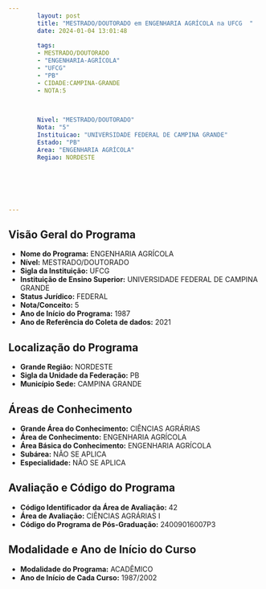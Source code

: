 ```yaml
---
        layout: post
        title: "MESTRADO/DOUTORADO em ENGENHARIA AGRÍCOLA na UFCG  "
        date: 2024-01-04 13:01:48
     
        tags:
        - MESTRADO/DOUTORADO
        - "ENGENHARIA-AGRÍCOLA"
        - "UFCG"
        - "PB"
        - CIDADE:CAMPINA-GRANDE
        - NOTA:5
        
       

        Nivel: "MESTRADO/DOUTORADO"
        Nota: "5"
        Instituicao: "UNIVERSIDADE FEDERAL DE CAMPINA GRANDE"
        Estado: "PB"
        Area: "ENGENHARIA AGRÍCOLA"
        Regiao: NORDESTE
        
        
        
        
        
        
---
```

## Visão Geral do Programa
- **Nome do Programa:** ENGENHARIA AGRÍCOLA
- **Nível:** MESTRADO/DOUTORADO
- **Sigla da Instituição:** UFCG
- **Instituição de Ensino Superior:** UNIVERSIDADE FEDERAL DE CAMPINA GRANDE
- **Status Jurídico:** FEDERAL
- **Nota/Conceito:** 5
- **Ano de Início do Programa:** 1987
- **Ano de Referência do Coleta de dados:** 2021

## Localização do Programa
- **Grande Região:** NORDESTE
- **Sigla da Unidade da Federação:** PB
- **Município Sede:** CAMPINA GRANDE

## Áreas de Conhecimento
- **Grande Área do Conhecimento:** CIÊNCIAS AGRÁRIAS
- **Área de Conhecimento:** ENGENHARIA AGRÍCOLA
- **Área Básica do Conhecimento:** ENGENHARIA AGRÍCOLA
- **Subárea:** NÃO SE APLICA
- **Especialidade:** NÃO SE APLICA

## Avaliação e Código do Programa
- **Código Identificador da Área de Avaliação:** 42
- **Área de Avaliação:** CIÊNCIAS AGRÁRIAS I
- **Código do Programa de Pós-Graduação:** 24009016007P3


## Modalidade e Ano de Início do Curso
- **Modalidade do Programa:** ACADÊMICO
- **Ano de Início de Cada Curso:** 1987/2002
